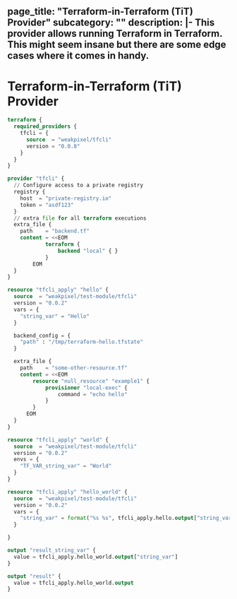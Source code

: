 page_title: "Terraform-in-Terraform (TiT) Provider"
subcategory: ""
description: |-
This provider allows running Terraform in Terraform. This might seem insane but there are some edge cases where it comes in handy.
---

# Terraform-in-Terraform (TiT) Provider

```terraform
terraform {
  required_providers {
    tfcli = {
      source  = "weakpixel/tfcli"
      version = "0.0.8"
    }
  }
}

provider "tfcli" {
  // Configure access to a private registry
  registry {
    host  = "private-registry.io"
    token = "asdf123"
  }
  // extra file for all terraform executions
  extra_file {
    path    = "backend.tf"
    content = <<EOM
            terraform { 
                backend "local" { }
            }
        EOM
  }
}

resource "tfcli_apply" "hello" {
  source  = "weakpixel/test-module/tfcli"
  version = "0.0.2"
  vars = {
    "string_var" = "Hello"
  }

  backend_config = {
    "path" : "/tmp/terraform-hello.tfstate"
  }

  extra_file {
    path    = "some-other-resource.tf"
    content = <<EOM
        resource "null_resource" "example1" {
            provisioner "local-exec" {
                command = "echo hello"
            }
        }
      EOM
  }
}

resource "tfcli_apply" "world" {
  source  = "weakpixel/test-module/tfcli"
  version = "0.0.2"
  envs = {
    "TF_VAR_string_var" = "World"
  }
}

resource "tfcli_apply" "hello_world" {
  source  = "weakpixel/test-module/tfcli"
  version = "0.0.2"
  vars = {
    "string_var" = format("%s %s", tfcli_apply.hello.output["string_var"], tfcli_apply.world.output["string_var"])
  }

}

output "result_string_var" {
  value = tfcli_apply.hello_world.output["string_var"]
}

output "result" {
  value = tfcli_apply.hello_world.output
}
```
